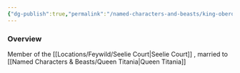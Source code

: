```yaml
---
{"dg-publish":true,"permalink":"/named-characters-and-beasts/king-oberon/","tags":["NPC"]}
---
```



### Overview
Member of the [[Locations/Feywild/Seelie Court\|Seelie Court]] , married to [[Named Characters & Beasts/Queen Titania\|Queen Titania]]

